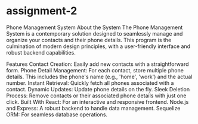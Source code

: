 # assignment-2
Phone Management System
About the System
The Phone Management System is a contemporary solution designed to seamlessly manage and organize your contacts and their phone details. This program is the culmination of modern design principles, with a user-friendly interface and robust backend capabilities.

Features
Contact Creation: Easily add new contacts with a straightforward form.
Phone Detail Management: For each contact, store multiple phone details. This includes the phone's name (e.g., 'home', 'work') and the actual number.
Instant Retrieval: Quickly fetch all phones associated with a contact.
Dynamic Updates: Update phone details on the fly.
Sleek Deletion Process: Remove contacts or their associated phone details with just one click.
Built With
React: For an interactive and responsive frontend.
Node.js and Express: A robust backend to handle data management.
Sequelize ORM: For seamless database operations.
